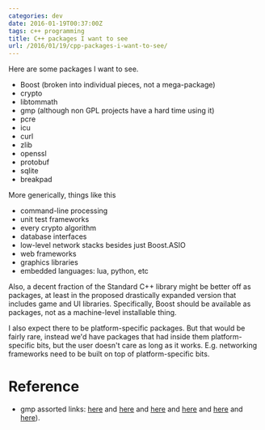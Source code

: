 ```yaml
---
categories: dev
date: 2016-01-19T00:37:00Z
tags: c++ programming
title: C++ packages I want to see
url: /2016/01/19/cpp-packages-i-want-to-see/
---
```


Here are some packages I want to see.

* Boost (broken into individual pieces, not a mega-package)
* crypto
* libtommath
* gmp (although non GPL projects have a hard time using it)
* pcre
* icu
* curl
* zlib
* openssl
* protobuf
* sqlite
* breakpad

More generically, things like this

* command-line processing
* unit test frameworks
* every crypto algorithm
* database interfaces
* low-level network stacks besides just Boost.ASIO
* web frameworks
* graphics libraries
* embedded languages: lua, python, etc

Also, a decent fraction of the Standard C++ library might be better off as packages, at least in the proposed
drastically expanded version that includes game and UI libraries. Specifically, Boost should be available
as packages, not as a machine-level installable thing.

I also expect there to be platform-specific packages. But that would be fairly rare, instead we'd
have packages that had inside them platform-specific bits, but the user doesn't care as long as it
works. E.g. networking frameworks need to be built on top of platform-specific bits.

# Reference

* gmp assorted links: [here](https://www.reddit.com/r/haskell/comments/1twtvm/the_problem_with_integer/) and [here](https://news.ycombinator.com/item?id=6990233) and [here](https://en.wikipedia.org/wiki/GNU_Multiple_Precision_Arithmetic_Library) and [here](https://gmplib.org/) and [here](https://github.com/gx/gmp) and [here](https://github.com/ncw/gmp)).
